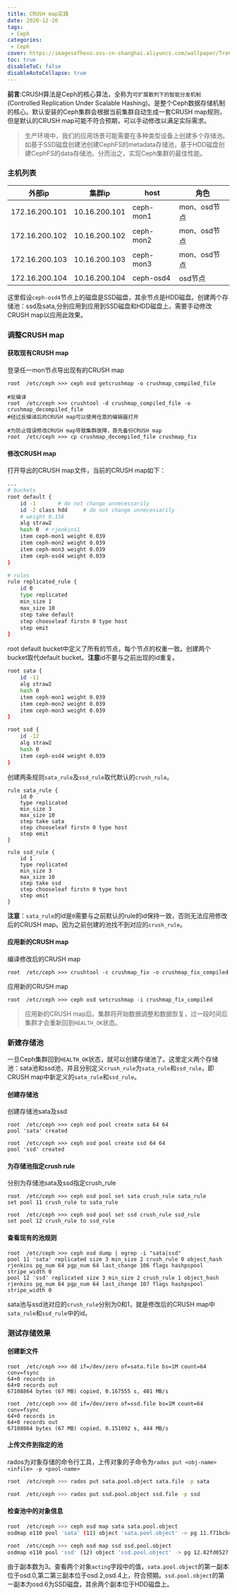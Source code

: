 ```yaml
---
title: CRUSH map实践
date: 2020-12-20
tags:
 - Ceph
categories:
 - Ceph
cover: https://imagesofhexo.oss-cn-shanghai.aliyuncs.com/wallpaper/TreCime_ZH-CN7609469681_1920x1080.jpg
toc: true
disableToC: false
disableAutoCollapse: true
---
```


**前言**:CRUSH算法是Ceph的核心算法，全称为`可扩展散列下的智能分发机制`(Controlled Replication Under Scalable Hashing)。是整个Ceph数据存储机制的核心。默认安装的Ceph集群会根据当前集群自动生成一套CRUSH map规则，但是默认的CRUSH map可能不符合预期，可以手动修改以满足实际需求。
<!--more-->

> 生产环境中，我们的应用场景可能需要在多种类型设备上创建多个存储池。如基于SSD磁盘创建池创建CephFS的metadata存储池，基于HDD磁盘创建CephFS的data存储池。分而治之，实现Ceph集群的最佳性能。



### 主机列表

| 外部ip         | 集群ip        | host      | 角色         |
| -------------- | ------------- | --------- | ------------ |
| 172.16.200.101 | 10.16.200.101 | ceph-mon1 | mon、osd节点 |
| 172.16.200.102 | 10.16.200.102 | ceph-mon2 | mon、osd节点 |
| 172.16.200.103 | 10.16.200.103 | ceph-mon3 | mon、osd节点 |
| 172.16.200.104 | 10.16.200.104 | ceph-osd4 | osd节点      |

这里假设`ceph-osd4`节点上的磁盘是SSD磁盘，其余节点是HDD磁盘。创建两个存储池：ssd及sata,分别应用到应用到SSD磁盘和HDD磁盘上。需要手动修改CRUSH map以应用此效果。

### 调整CRUSH map

#### 获取现有CRUSH map

登录任一mon节点导出现有的CRUSH map

```
root  /etc/ceph >>> ceph osd getcrushmap -o crushmap_compiled_file

#反编译
root  /etc/ceph >>> crushtool -d crushmap_compiled_file -o crushmap_decompiled_file
#经过反编译后的CRUSH map可以使用任意的编辑器打开

#为防止错误修改CRUSH map导致集群故障，首先备份CRUSH map
root  /etc/ceph >>> cp crushmap_decompiled_file crushmap_fix
```

#### 修改CRUSH map

打开导出的CRUSH map文件，当前的CRUSH map如下：

```bash
...
# buckets
root default {
	id -1		# do not change unnecessarily
	id -2 class hdd		# do not change unnecessarily
	# weight 0.156
	alg straw2
	hash 0	# rjenkins1
	item ceph-mon1 weight 0.039
	item ceph-mon2 weight 0.039
	item ceph-mon3 weight 0.039
	item ceph-osd4 weight 0.039
}

# rules
rule replicated_rule {
	id 0
	type replicated
	min_size 1
	max_size 10
	step take default
	step chooseleaf firstn 0 type host
	step emit
}
```

root default bucket中定义了所有的节点，每个节点的权重一致。创建两个bucket取代default bucket。**注意**id不要与之前出现的id重复。

```bash
root sata {
    id -11 
    alg straw2
    hash 0   
    item ceph-mon1 weight 0.039
    item ceph-mon2 weight 0.039
    item ceph-mon3 weight 0.039
}

root ssd {
    id -12    
    alg straw2
    hash 0
    item ceph-osd4 weight 0.039
}
```

创建两条规则`sata_rule`及`ssd_rule`取代默认的`crush_rule`。

```
rule sata_rule {
    id 0
	type replicated
	min_size 3
	max_size 10
	step take sata
	step chooseleaf firstn 0 type host
	step emit
}

rule ssd_rule {
    id 1
	type replicated
	min_size 3
	max_size 10
	step take ssd
	step chooseleaf firstn 0 type host
	step emit
}
```

**注意**：`sata_rule`的id是`0`需要与之前默认的rule的id保持一致，否则无法应用修改后的CRUSH map。因为之前创建的池找不到对应的`crush_rule`。

#### 应用新的CRUSH map

编译修改后的CRUSH map

```
root  /etc/ceph >>> crushtool -c crushmap_fix -o crushmap_fix_compiled
```

应用新的CRUSH map

```
root  /etc/ceph >>> ceph osd setcrushmap -i crushmap_fix_compiled
```

> 应用新的CRUSH map后。集群将开始数据调整和数据恢复，过一段时间后集群才会重新回到`HEALTH_OK`状态。

### 新建存储池

一旦Ceph集群回到`HEALTH_OK`状态，就可以创建存储池了。这里定义两个存储池：sata池和ssd池，并且分别定义`crush_rule`为`sata_rule`和`ssd_rule`，即CRUSH map中新定义的`sata_rule`和`ssd_rule`。

#### 创建存储池

创建存储池sata及ssd

```
root  /etc/ceph >>> ceph osd pool create sata 64 64
pool 'sata' created

root  /etc/ceph >>> ceph osd pool create ssd 64 64    
pool 'ssd' created
```

#### 为存储池指定crush rule

分别为存储池sata及ssd指定crush_rule

```
root  /etc/ceph >>> ceph osd pool set sata crush_rule sata_rule
set pool 11 crush_rule to sata_rule

root  /etc/ceph >>> ceph osd pool set ssd crush_rule ssd_rule     
set pool 12 crush_rule to ssd_rule
```

#### 查看现有的池规则

```
root  /etc/ceph >>> ceph osd dump | egrep -i "sata|ssd"
pool 11 'sata' replicated size 3 min_size 2 crush_rule 0 object_hash rjenkins pg_num 64 pgp_num 64 last_change 106 flags hashpspool stripe_width 0
pool 12 'ssd' replicated size 3 min_size 2 crush_rule 1 object_hash rjenkins pg_num 64 pgp_num 64 last_change 107 flags hashpspool stripe_width 0
```

sata池与ssd池对应的`crush_rule`分别为0和1，就是修改后的CRUSH map中`sata_rule`和`ssd_rule`中的id。

### 测试存储效果

#### 创建新文件

```
root  /etc/ceph >>> dd if=/dev/zero of=sata.file bs=1M count=64 conv=fsync
64+0 records in
64+0 records out
67108864 bytes (67 MB) copied, 0.167555 s, 401 MB/s

root  /etc/ceph >>> dd if=/dev/zero of=ssd.file bs=1M count=64 conv=fsync    
64+0 records in
64+0 records out
67108864 bytes (67 MB) copied, 0.151092 s, 444 MB/s
```

#### 上传文件到指定的池

rados为对象存储的命令行工具，上传对象的子命令为`rados put <obj-name> <infile> -p <pool-name>`

```bash
root  /etc/ceph >>> rados put sata.pool.object sata.file -p sata

root  /etc/ceph >>> rados put ssd.pool.object ssd.file -p ssd 
```

#### 检查池中的对象信息

```bash
root  /etc/ceph >>> ceph osd map sata sata.pool.object     
osdmap e110 pool 'sata' (11) object 'sata.pool.object' -> pg 11.f71bcbc2 (11.2) -> up ([0,2,4], p0) acting ([0,2,4], p0)

root  /etc/ceph >>> ceph osd map ssd ssd.pool.object 
osdmap e110 pool 'ssd' (12) object 'ssd.pool.object' -> pg 12.82fd0527 (12.27) -> up ([6], p6) acting ([6,0,3], p6)
```

由于副本数为3。查看两个对象`acting`字段中的值，`sata.pool.object`的第一副本位于osd.0,第二第三副本位于osd.2,osd.4上，符合预期。`ssd.pool.object`的第一副本为osd.6为SSD磁盘，其余两个副本位于HDD磁盘上。

